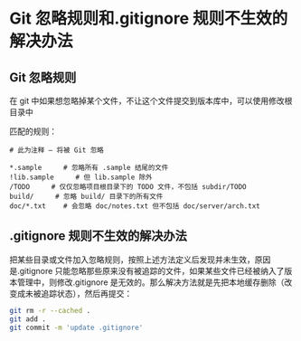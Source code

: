 # Git 忽略规则和.gitignore 规则不生效的解决办法

## Git 忽略规则

在 git 中如果想忽略掉某个文件，不让这个文件提交到版本库中，可以使用修改根目录中

匹配的规则：

```
# 此为注释 – 将被 Git 忽略

*.sample 　　 # 忽略所有 .sample 结尾的文件
!lib.sample 　　 # 但 lib.sample 除外
/TODO 　　 # 仅仅忽略项目根目录下的 TODO 文件，不包括 subdir/TODO
build/ 　　 # 忽略 build/ 目录下的所有文件
doc/*.txt 　　# 会忽略 doc/notes.txt 但不包括 doc/server/arch.txt

```

## .gitignore 规则不生效的解决办法

把某些目录或文件加入忽略规则，按照上述方法定义后发现并未生效，原因是.gitignore 只能忽略那些原来没有被追踪的文件，如果某些文件已经被纳入了版本管理中，则修改.gitignore 是无效的。那么解决方法就是先把本地缓存删除（改变成未被追踪状态），然后再提交：

```bash
git rm -r --cached .
git add .
git commit -m 'update .gitignore'
```
